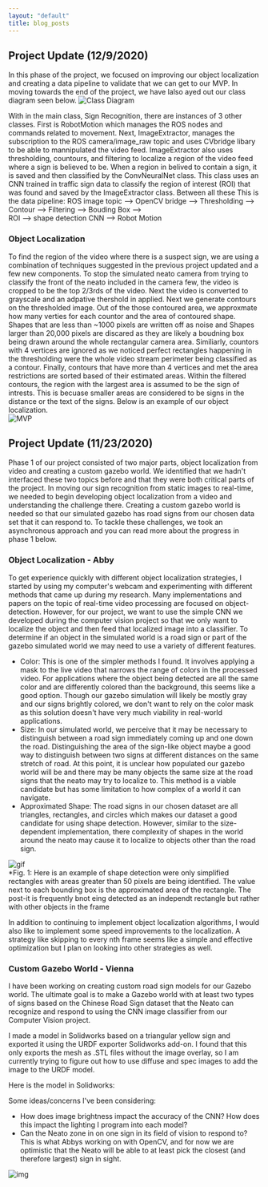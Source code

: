 ```yaml
---
layout: "default"
title: blog_posts 
---
```

## Project Update (12/9/2020)
In this phase of the project, we focused on improving our object localization and creating a data pipeline to validate that we can get to our MVP. In moving towards the end of the project, we have lalso ayed out our class diagram seen below.
![Class Diagram](https://github.com/amfry/sign_recognition/blob/main/docs/images/class_diagram.png)

With in the main class, Sign Recognition, there are instances of 3 other classes. First is RobotMotion which manages the ROS nodes and commands related to movement. Next, ImageExtractor, manages the subscription to the ROS camera/image_raw topic and uses CVbridge libary to be able to mannipulated the video feed.  ImageExtractor also uses thresholding, countours, and filtering to localize a region of the video feed where a sign is believed to be. When a region in belived to contain a sign, it is saved and then classified by the ConvNeuralNet class. This class uses an CNN trained in traffic sign data to classify the region of interest (ROI) that was found and saved by the ImageExtractor class. Between all these
This is the data pipeline:
ROS image topic --> OpenCV bridge --> Thresholding --> Contour --> Filtering --> Bouding Box -->   
ROI --> shape detection CNN --> Robot Motion

### Object Localization
To find the region of the video where there is a suspect sign, we are using a combination of techniques suggested in the previous project updated and a few new components. To stop the simulated neato camera from trying to classify the front of the neato included in the camera few, the video is cropped to be the top 2/3rds of the video. Next the video is converted to grayscale and an adpative thershold in applied. Next we generate contours on the thresholded image. Out of the those contoured area, we approxmate how many verties for each countor and the area of contoured shape.  Shapes that are less than ~1000 pixels are written off as noise and Shapes larger than 20,000 pixels are discared as they are likely a boudning box being drawn around the whole rectangular camera area. Similiarly, countors with 4 vertices are ignored as we noticed perfect rectangles happening in the thresholding were the whole video stream perimeter being classified as a contour. Finally, contours that have more than 4 vertices and met the area restrictions are sorted based of their estimated areas. Within the filtered contours, the region with the largest area is assumed to be the sign of intrests. This is becuase smaller areas are considered to be signs in the distance or the text of the signs. Below is an example of our object localization.  
![MVP ](https://github.com/amfry/sign_recognition/blob/main/docs/images/mvp_sign_localizer.png)


## Project Update (11/23/2020)
Phase 1 of our project consisted of two major parts, object localization from video and creating a custom gazebo world.  We identified that we hadn't interfaced these two topics before and that they were both critical parts of the project. In moving our sign recognition from static images to real-time, we needed to begin developing object localization from a video and understanding the challenge there. Creating a custom gazebo world is needed so that our simulated gazebo has road signs from our chosen data set that it can respond to. To tackle these challenges, we took an asynchronous approach and you can read more about the progress in phase 1 below.
### Object Localization - Abby
To get experience quickly with different object localization strategies, I started by using my computer's webcam and experimenting with different methods that came up during my research. Many implementations and papers on the topic of real-time video processing are focused on object-detection. However, for our project, we want to use the simple CNN we developed during the computer vision project so that we only want to localize the object and then feed that localized image into a classifier. To determine if an object in the simulated world is a road sign or part of the gazebo simulated world we may need to use a variety of different features.
 * Color: This is one of the simpler methods I found. It involves applying a mask to the live video that narrows the range of colors in the processed video. For applications where the object being detected are all the same color and are differently colored than the background, this seems like a good option. Though our gazebo simulation will likely be mostly gray and our signs brightly colored, we don't want to rely on the color mask as this solution doesn't have very much viability in real-world applications.
 * Size: In our simulated world, we perceive that it may be necessary to distinguish between a road sign immediately coming up and one down the road. Distinguishing the area of the sign-like object maybe a good way to distinguish between two signs at different distances on the same stretch of road. At this point, it is unclear how populated our gazebo world will be and there may be many objects the same size at the road signs that the neato may try to localize to. This method is a viable candidate but has some limitation to how complex of a world it can navigate.
 * Approximated Shape: The road signs in our chosen dataset are all triangles, rectangles, and circles which makes our dataset a good candidate for using shape detection. However, similar to the size-dependent implementation, there complexity of shapes in the world around the neato may cause it to localize to objects other than the road sign.
 
![gif](https://github.com/amfry/sign_recognition/blob/main/docs/images/openCV_practice.gif)  
*Fig. 1: Here is an example of shape detection were only simplified rectangles with areas greater than 50 pixels are being identified. The value next to each bounding box is the approximated area of the rectangle. The post-it is frequently bnot eing detected as an independt rectangle but rather with other objects in the frame  

In addition to continuing to implement object localization algorithms, I would also like to implement some speed improvements to the localization. A strategy like skipping to every nth frame seems like a simple and effective optimization but I plan on looking into other strategies as well.




### Custom Gazebo World - Vienna
I have been working on creating custom road sign models for our Gazebo world. The ultimate goal is to make a Gazebo world with at least two types of signs based on the Chinese Road Sign dataset that the Neato can recognize and respond to using the CNN image classifier from our Computer Vision project.

I made a model in Solidworks based on a triangular yellow sign and exported it using the URDF exporter Solidworks add-on. I found that this only exports the mesh as .STL files without the image overlay, so I am currently trying to figure out how to use diffuse and spec images to add the image to the URDF model.

Here is the model in Solidworks:

Some ideas/concerns I've been considering:
* How does image brightness impact the accuracy of the CNN? How does this impact the lighting I program into each model?
* Can the Neato zone in on one sign in its field of vision to respond to? This is what Abbys working on with OpenCV, and for now we are optimistic that the Neato will be able to at least pick the closest (and therefore largest) sign in sight.

![img](https://github.com/amfry/sign_recognition/blob/main/docs/images/yield_sign_sldprt.PNG)  
